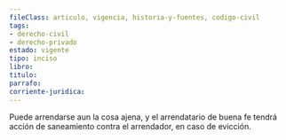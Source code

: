 ```yaml
---
fileClass: articulo, vigencia, historia-y-fuentes, codigo-civil
tags:
- derecho-civil
- derecho-privado
estado: vigente
tipo: inciso
libro:
titulo:
parrafo:
corriente-juridica:
---
```

Puede arrendarse aun la cosa ajena, y el arrendatario de buena fe tendrá acción de saneamiento contra el arrendador, en caso de evicción.